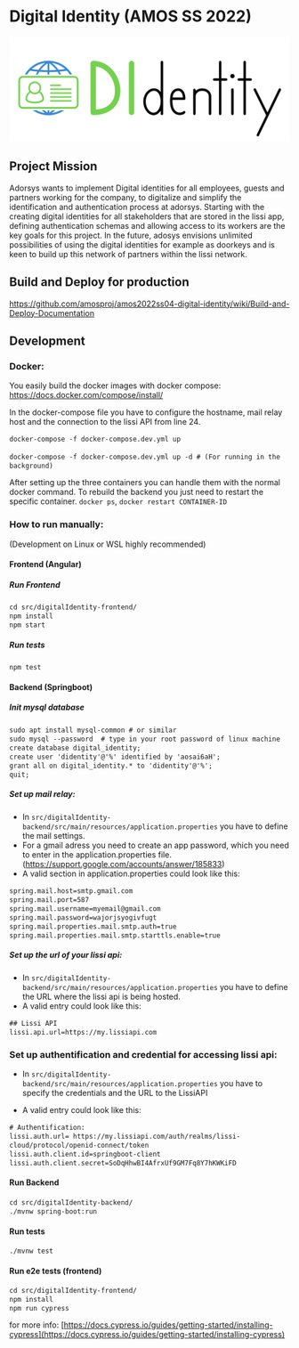 # Digital Identity (AMOS SS 2022)

![team logo](https://raw.githubusercontent.com/amosproj/amos2022ss04-digital-identity/main/Deliverables/sprint-01/logo/DIdentity_transparent_black.png)

## Project Mission

Adorsys wants to implement Digital identities for all employees, guests and partners working for the company,
to digitalize and simplify the identification and authentication process at adorsys.
Starting with the creating digital identities for all stakeholders that are stored in the lissi app,
defining authentication schemas and allowing access to its workers are the key
goals for this project. In the future, adosys envisions unlimited possibilities
of using the digital identities for example as doorkeys and is keen to build
up this network of partners within the lissi network.

## Build and Deploy for production

<https://github.com/amosproj/amos2022ss04-digital-identity/wiki/Build-and-Deploy-Documentation>



## Development

### Docker:

You easily build the docker images with docker compose: <https://docs.docker.com/compose/install/>

In the docker-compose file you have to configure the hostname, mail relay host and the connection to the lissi API from line 24.

```
docker-compose -f docker-compose.dev.yml up

docker-compose -f docker-compose.dev.yml up -d # (For running in the background)
```

After setting up the three containers you can handle them with the normal docker command.
To rebuild the backend you just need to restart the specific container. `docker ps`, `docker restart CONTAINER-ID`

### How to run manually:

(Development on Linux or WSL highly recommended)

#### Frontend (Angular)

##### Run Frontend

```
cd src/digitalIdentity-frontend/
npm install
npm start
```

##### Run tests

```
npm test
```

#### Backend (Springboot)

##### Init mysql database

```
sudo apt install mysql-common # or similar
sudo mysql --password  # type in your root password of linux machine
create database digital_identity;
create user 'didentity'@'%' identified by 'aosai6aH';
grant all on digital_identity.* to 'didentity'@'%';
quit;
```

##### Set up mail relay:

- In `src/digitalIdentity-backend/src/main/resources/application.properties` you have to define the mail settings.
- For a gmail adress you need to create an app password, which you need to enter in the application.properties file. (<https://support.google.com/accounts/answer/185833>)
- A valid section in application.properties could look like this:

```
spring.mail.host=smtp.gmail.com
spring.mail.port=587
spring.mail.username=myemail@gmail.com
spring.mail.password=wajorjsyogivfugt
spring.mail.properties.mail.smtp.auth=true
spring.mail.properties.mail.smtp.starttls.enable=true
```

##### Set up the url of your lissi api:

- In `src/digitalIdentity-backend/src/main/resources/application.properties` you have to define the URL where the lissi api is being hosted.
- A valid entry could look like this:

```
## Lissi API
lissi.api.url=https://my.lissiapi.com
```

### Set up authentification and credential for accessing lissi api:

- In `src/digitalIdentity-backend/src/main/resources/application.properties` you have to specify the credentials and the URL to the LissiAPI

- A valid entry could look like this:

```
# Authentification:
lissi.auth.url= https://my.lissiapi.com/auth/realms/lissi-cloud/protocol/openid-connect/token
lissi.auth.client.id=springboot-client
lissi.auth.client.secret=SoDqHhwBI4AfrxUf9GM7Fq8Y7hKWKiFD
```

#### Run Backend

```
cd src/digitalIdentity-backend/
./mvnw spring-boot:run
```

#### Run tests

```
./mvnw test
```

#### Run e2e tests (frontend)

```
cd src/digitalIdentity-frontend/
npm install
npm run cypress
```

for more info: [https://docs.cypress.io/guides/getting-started/installing-cypress](https://docs.cypress.io/guides/getting-started/installing-cypress)
